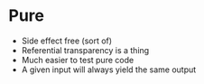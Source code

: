# Pure

* Side effect free (sort of)
* Referential transparency is a thing
* Much easier to test pure code
* A given input will always yield the same output